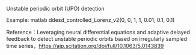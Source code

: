 Unstable periodic orbit (UPO) detection

Example: matlab
ddesd_controlled_Lorenz_v2(0, 0, 1, 1, 0.01, 0.1, 0.1)


Reference：Leveraging neural differential equations and adaptive delayed feedback to detect unstable periodic orbits based on irregularly sampled time series，https://aip.scitation.org/doi/full/10.1063/5.0143839
